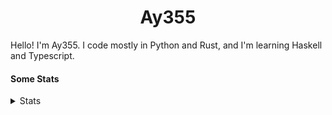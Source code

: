 <h1 align="center"><b>Ay355</b></h1>


Hello! I'm Ay355. I code mostly in Python and Rust, and I'm learning Haskell and Typescript.


#### Some Stats


<details>
<summary>Stats</summary>
<br>
 
<a href="https://github.com/Ay-355">
 <img align="center" src="https://github-readme-stats.vercel.app/api?username=Ay-355&theme=tokyonight&show_icons=true&count_private=true&hide_border=true" />
</a><a href="https://github.com/Ay-355">
  <img align="center" src="https://github-readme-stats.vercel.app/api/top-langs/?username=Ay-355&hide=toml,yaml,cmake&layout=compact&langs_count=8&theme=tokyonight&hide_border=true" />
</a>

 
&nbsp; <!-- Space character to put some space between the different stat types. -->

 
<!--START_SECTION:waka-->
**🐱 My GitHub Data** 

> 🏆 48 Contributions in the Year 2022
 > 
> 📦 1.8 kB Used in GitHub's Storage 
 > 
> 🚫 Not Opted to Hire
 > 
> 📜 12 Public Repositories 
 > 
> 🔑 2 Private Repositories  
 > 
**I'm a Night 🦉** 

```text
🌞 Morning    28 commits     ██░░░░░░░░░░░░░░░░░░░░░░░   8.62% 
🌆 Daytime    132 commits    ██████████░░░░░░░░░░░░░░░   40.62% 
🌃 Evening    157 commits    ████████████░░░░░░░░░░░░░   48.31% 
🌙 Night      8 commits      ░░░░░░░░░░░░░░░░░░░░░░░░░   2.46%

```
📅 **I'm Most Productive on Monday** 

```text
Monday       56 commits     ████░░░░░░░░░░░░░░░░░░░░░   17.23% 
Tuesday      47 commits     ███░░░░░░░░░░░░░░░░░░░░░░   14.46% 
Wednesday    41 commits     ███░░░░░░░░░░░░░░░░░░░░░░   12.62% 
Thursday     49 commits     ███░░░░░░░░░░░░░░░░░░░░░░   15.08% 
Friday       48 commits     ███░░░░░░░░░░░░░░░░░░░░░░   14.77% 
Saturday     48 commits     ███░░░░░░░░░░░░░░░░░░░░░░   14.77% 
Sunday       36 commits     ██░░░░░░░░░░░░░░░░░░░░░░░   11.08%

```


📊 **This Week I Spent My Time On** 

```text
💬 Programming Languages: 
Python                   2 hrs 10 mins       ████████████████░░░░░░░░░   66.6% 
JavaScript               53 mins             ██████░░░░░░░░░░░░░░░░░░░   27.12% 
PowerShell               12 mins             █░░░░░░░░░░░░░░░░░░░░░░░░   6.29%

🔥 Editors: 
Neovim                   2 hrs 22 mins       ██████████████████░░░░░░░   72.88% 
Notepad++                53 mins             ██████░░░░░░░░░░░░░░░░░░░   27.12%

🐱‍💻 Projects: 
schoolwork               2 hrs 10 mins       ████████████████░░░░░░░░░   66.6% 
Unknown Project          1 hr 5 mins         ████████░░░░░░░░░░░░░░░░░   33.4%

💻 Operating System: 
Windows                  3 hrs 15 mins       █████████████████████████   100.0%

```

**I Mostly Code in Python** 

```text
Python                   8 repos             ██████████████████░░░░░░░   72.73% 
HTML                     1 repo              ██░░░░░░░░░░░░░░░░░░░░░░░   9.09% 
C++                      1 repo              ██░░░░░░░░░░░░░░░░░░░░░░░   9.09% 
Rust                     1 repo              ██░░░░░░░░░░░░░░░░░░░░░░░   9.09%

```



 Last Updated on 21/03/2022 13:00:20 UTC
<!--END_SECTION:waka-->
</details>
